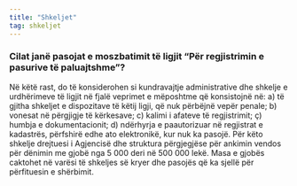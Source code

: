 ```yaml
---
title: "Shkeljet"
tag: shkeljet
---
```


### Cilat janë pasojat e moszbatimit të ligjit “Për regjistrimin e pasurive të paluajtshme”?

Në këtë rast, do të konsiderohen si kundravajtje administrative dhe shkelje e urdhërimeve të ligjit në fjalë veprimet e mëposhtme që konsistojnë në:
a) të gjitha shkeljet e dispozitave të këtij ligji, që nuk përbëjnë vepër penale; b) vonesat në përgjigje të kërkesave; c) kalimi i afateve të regjistrimit; ç) humbja e dokumentacionit; d) ndërhyrja e paautorizuar në regjistrat e kadastrës, përfshirё edhe ato elektronikë, kur nuk ka pasojë.
Për këto shkelje drejtuesi i Agjencisë dhe struktura përgjegjëse për ankimin vendos për dënimin me gjobë nga 5 000 deri në 500 000 lekë. Masa e gjobës caktohet në varësi të shkeljes së kryer dhe pasojës që ka sjellë për përfituesin e shërbimit.


